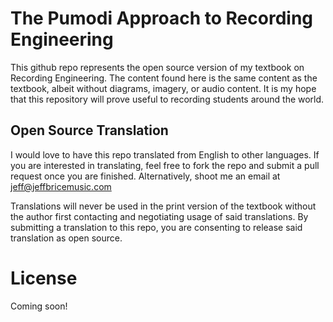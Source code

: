 # The Pumodi Approach to Recording Engineering

This github repo represents the open source version of my textbook on Recording Engineering. The content found here is the same content as the textbook, albeit without diagrams, imagery, or audio content. It is my hope that this repository will prove useful to recording students around the world.

## Open Source Translation

I would love to have this repo translated from English to other languages. If you are interested in translating, feel free to fork the repo and submit a pull request once you are finished. Alternatively, shoot me an email at jeff@jeffbricemusic.com

Translations will never be used in the print version of the textbook without the author first contacting and negotiating usage of said translations. By submitting a translation to this repo, you are consenting to release said translation as open source.

# License

Coming soon!
